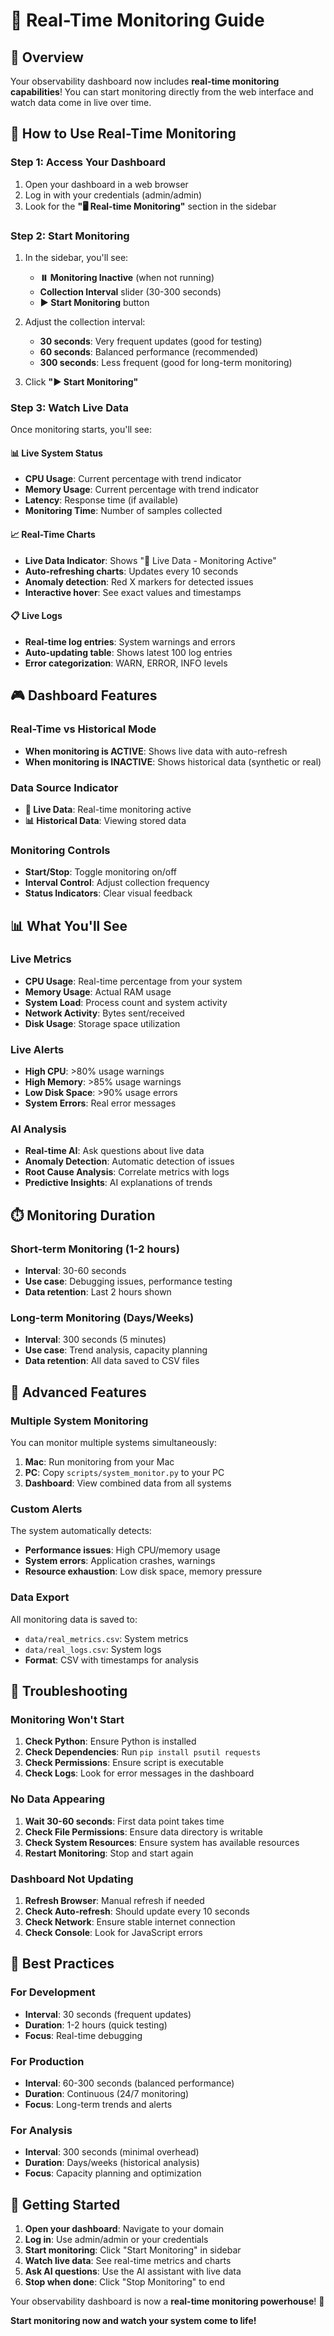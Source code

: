 # 🔄 **Real-Time Monitoring Guide**

## 🎯 **Overview**

Your observability dashboard now includes **real-time monitoring capabilities**! You can start monitoring directly from the web interface and watch data come in live over time.

## 🚀 **How to Use Real-Time Monitoring**

### **Step 1: Access Your Dashboard**
1. Open your dashboard in a web browser
2. Log in with your credentials (admin/admin)
3. Look for the **"🖥️ Real-time Monitoring"** section in the sidebar

### **Step 2: Start Monitoring**
1. In the sidebar, you'll see:
   - **⏸️ Monitoring Inactive** (when not running)
   - **Collection Interval** slider (30-300 seconds)
   - **▶️ Start Monitoring** button

2. Adjust the collection interval:
   - **30 seconds**: Very frequent updates (good for testing)
   - **60 seconds**: Balanced performance (recommended)
   - **300 seconds**: Less frequent (good for long-term monitoring)

3. Click **"▶️ Start Monitoring"**

### **Step 3: Watch Live Data**
Once monitoring starts, you'll see:

#### **📊 Live System Status**
- **CPU Usage**: Current percentage with trend indicator
- **Memory Usage**: Current percentage with trend indicator  
- **Latency**: Response time (if available)
- **Monitoring Time**: Number of samples collected

#### **📈 Real-Time Charts**
- **Live Data Indicator**: Shows "🔄 Live Data - Monitoring Active"
- **Auto-refreshing charts**: Updates every 10 seconds
- **Anomaly detection**: Red X markers for detected issues
- **Interactive hover**: See exact values and timestamps

#### **📋 Live Logs**
- **Real-time log entries**: System warnings and errors
- **Auto-updating table**: Shows latest 100 log entries
- **Error categorization**: WARN, ERROR, INFO levels

## 🎮 **Dashboard Features**

### **Real-Time vs Historical Mode**
- **When monitoring is ACTIVE**: Shows live data with auto-refresh
- **When monitoring is INACTIVE**: Shows historical data (synthetic or real)

### **Data Source Indicator**
- **🔄 Live Data**: Real-time monitoring active
- **📊 Historical Data**: Viewing stored data

### **Monitoring Controls**
- **Start/Stop**: Toggle monitoring on/off
- **Interval Control**: Adjust collection frequency
- **Status Indicators**: Clear visual feedback

## 📊 **What You'll See**

### **Live Metrics**
- **CPU Usage**: Real-time percentage from your system
- **Memory Usage**: Actual RAM usage
- **System Load**: Process count and system activity
- **Network Activity**: Bytes sent/received
- **Disk Usage**: Storage space utilization

### **Live Alerts**
- **High CPU**: >80% usage warnings
- **High Memory**: >85% usage warnings
- **Low Disk Space**: >90% usage errors
- **System Errors**: Real error messages

### **AI Analysis**
- **Real-time AI**: Ask questions about live data
- **Anomaly Detection**: Automatic detection of issues
- **Root Cause Analysis**: Correlate metrics with logs
- **Predictive Insights**: AI explanations of trends

## ⏱️ **Monitoring Duration**

### **Short-term Monitoring (1-2 hours)**
- **Interval**: 30-60 seconds
- **Use case**: Debugging issues, performance testing
- **Data retention**: Last 2 hours shown

### **Long-term Monitoring (Days/Weeks)**
- **Interval**: 300 seconds (5 minutes)
- **Use case**: Trend analysis, capacity planning
- **Data retention**: All data saved to CSV files

## 🔧 **Advanced Features**

### **Multiple System Monitoring**
You can monitor multiple systems simultaneously:
1. **Mac**: Run monitoring from your Mac
2. **PC**: Copy `scripts/system_monitor.py` to your PC
3. **Dashboard**: View combined data from all systems

### **Custom Alerts**
The system automatically detects:
- **Performance issues**: High CPU/memory usage
- **System errors**: Application crashes, warnings
- **Resource exhaustion**: Low disk space, memory pressure

### **Data Export**
All monitoring data is saved to:
- `data/real_metrics.csv`: System metrics
- `data/real_logs.csv`: System logs
- **Format**: CSV with timestamps for analysis

## 🚨 **Troubleshooting**

### **Monitoring Won't Start**
1. **Check Python**: Ensure Python is installed
2. **Check Dependencies**: Run `pip install psutil requests`
3. **Check Permissions**: Ensure script is executable
4. **Check Logs**: Look for error messages in the dashboard

### **No Data Appearing**
1. **Wait 30-60 seconds**: First data point takes time
2. **Check File Permissions**: Ensure data directory is writable
3. **Check System Resources**: Ensure system has available resources
4. **Restart Monitoring**: Stop and start again

### **Dashboard Not Updating**
1. **Refresh Browser**: Manual refresh if needed
2. **Check Auto-refresh**: Should update every 10 seconds
3. **Check Network**: Ensure stable internet connection
4. **Check Console**: Look for JavaScript errors

## 🎯 **Best Practices**

### **For Development**
- **Interval**: 30 seconds (frequent updates)
- **Duration**: 1-2 hours (quick testing)
- **Focus**: Real-time debugging

### **For Production**
- **Interval**: 60-300 seconds (balanced performance)
- **Duration**: Continuous (24/7 monitoring)
- **Focus**: Long-term trends and alerts

### **For Analysis**
- **Interval**: 300 seconds (minimal overhead)
- **Duration**: Days/weeks (historical analysis)
- **Focus**: Capacity planning and optimization

## 🎉 **Getting Started**

1. **Open your dashboard**: Navigate to your domain
2. **Log in**: Use admin/admin or your credentials
3. **Start monitoring**: Click "Start Monitoring" in sidebar
4. **Watch live data**: See real-time metrics and charts
5. **Ask AI questions**: Use the AI assistant with live data
6. **Stop when done**: Click "Stop Monitoring" to end

Your observability dashboard is now a **real-time monitoring powerhouse**! 🚀

**Start monitoring now and watch your system come to life!** 